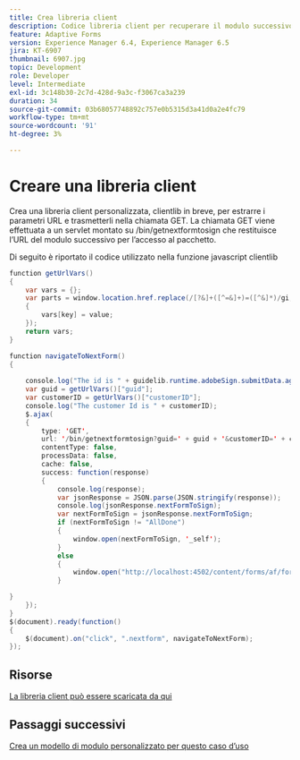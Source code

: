 ```yaml
---
title: Crea libreria client
description: Codice libreria client per recuperare il modulo successivo da firmare
feature: Adaptive Forms
version: Experience Manager 6.4, Experience Manager 6.5
jira: KT-6907
thumbnail: 6907.jpg
topic: Development
role: Developer
level: Intermediate
exl-id: 3c148b30-2c7d-428d-9a3c-f3067ca3a239
duration: 34
source-git-commit: 03b68057748892c757e0b5315d3a41d0a2e4fc79
workflow-type: tm+mt
source-wordcount: '91'
ht-degree: 3%

---
```


# Creare una libreria client

Crea una libreria client personalizzata, clientlib in breve, per estrarre i parametri URL e trasmetterli nella chiamata GET. La chiamata GET viene effettuata a un servlet montato su /bin/getnextformtosign che restituisce l’URL del modulo successivo per l’accesso al pacchetto.

Di seguito è riportato il codice utilizzato nella funzione javascript clientlib


```java
function getUrlVars()
{
    var vars = {};
    var parts = window.location.href.replace(/[?&]+([^=&]+)=([^&]*)/gi, function(m, key, value)
    {
        vars[key] = value;
    });
    return vars;
}

function navigateToNextForm()
{
    
    console.log("The id is " + guidelib.runtime.adobeSign.submitData.agreementId);
    var guid = getUrlVars()["guid"];
    var customerID = getUrlVars()["customerID"];
    console.log("The customer Id is " + customerID);
    $.ajax(
    {
        type: 'GET',
        url: '/bin/getnextformtosign?guid=' + guid + '&customerID=' + customerID,
        contentType: false,
        processData: false,
        cache: false,
        success: function(response)
        {
            console.log(response);
            var jsonResponse = JSON.parse(JSON.stringify(response));
            console.log(jsonResponse.nextFormToSign);
            var nextFormToSign = jsonResponse.nextFormToSign;
            if (nextFormToSign != "AllDone")
            {
                window.open(nextFormToSign, '_self');
            }
            else
            {
                window.open("http://localhost:4502/content/forms/af/formsandsigndemo/alldone.html", '_self');
            }

}
    });
}
$(document).ready(function()
{
    $(document).on("click", ".nextform", navigateToNextForm);
});
```

## Risorse

[La libreria client può essere scaricata da qui](assets/get-next-form-client-lib.zip)

## Passaggi successivi

[Crea un modello di modulo personalizzato per questo caso d’uso](./create-af-template.md)